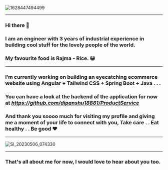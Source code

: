 ![1628447494499](https://github.com/dipanshu18881/dipanshu18881/assets/66013226/4fb7d8a0-0c3c-4208-9673-5a5b836f4591)

----
### Hi there 👋

<!--
**dipanshu18881/dipanshu18881** is a ✨ _special_ ✨ repository because its `README.md` (this file) appears on your GitHub profile.

Here are some ideas to get you started:

- 🔭 I’m currently working on ...
- 🌱 I’m currently learning ...
- 👯 I’m looking to collaborate on ...
- 🤔 I’m looking for help with ...
- 💬 Ask me about ...
- 📫 How to reach me: ...
- 😄 Pronouns: ...
- ⚡ Fun fact: ...
-->
<!--
### Dipanshu here ! 💙 -->
### I am an engineer with 3 years of industrial experience in building cool stuff for the lovely people of the world.
### My favourite food is Rajma - Rice. 😀

------------------
### I’m currently working on building an eyecatching ecommerce website using Angular + Tailwind CSS + Spring Boot + Java . . . 

### You can have a look at the backend of the application for now at *https://github.com/dipanshu18881/ProductService*
<!--
------------------
### Landing page for business, you can visit it at *https://dipanshu18881.github.io/*
------------------
### *Website Preview* :
![Untitled design (1)](https://github.com/dipanshu18881/dipanshu18881/assets/66013226/e29f03d4-dc6d-41f4-af7f-d49157b5f35f)

-------------------
### You can always reach out to me on LinkedIn at *https://www.linkedin.com/in/dipanshu-b953401b4/*
<!--### For business related queries, please drop a mail at -> *mathuramenterprises@outlook.com*-->
### And thank you soooo much for visiting my profile and giving me a moment of your life to connect with you, Take care . . Eat healthy . . Be good ♥️
-------------------
![SI_20230506_074330](https://github.com/dipanshu18881/dipanshu18881/assets/66013226/665c0ccd-dd61-4c10-af69-5804c511fc4b)

------------------
### That's all about me for now, I would love to hear about you too.
